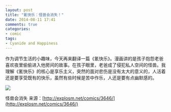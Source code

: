 ```yaml
---
layout: post
title: "氰快乐：怪兽会消失！"
date: 2014-08-11 17:41
comments: true
categories: 
- comic
tags:
- Cyanide and Happiness 
---
```



作为调节生活的小趣味，今天再来翻译一篇《氰快乐》。漫画讲的是孩子抱怨老爸喜欢夜里偷偷进入他房间的故事。在孩子眼里，老爸成了侵犯私人空间的怪兽。我理解《氰快乐》的核心是享乐主义，突然的面对悲伤是没有太大的意义的，人活着还是要享受既有的快乐，虽然有些时候是苦中作乐，人还是要有点幽默感的。


![](http://chengjun.qiniudn.com/monster.png)

怪兽会消失 来源：[http://explosm.net/comics/3646/](http://explosm.net/comics/3646/)
